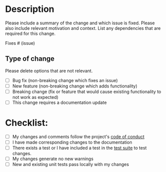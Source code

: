 # Description

Please include a summary of the change and which issue is fixed. Please also include relevant motivation and context. List any dependencies that are required for this change.

Fixes # (issue)

## Type of change

Please delete options that are not relevant.

- [ ] Bug fix (non-breaking change which fixes an issue)
- [ ] New feature (non-breaking change which adds functionality)
- [ ] Breaking change (fix or feature that would cause existing functionality to not work as expected)
- [ ] This change requires a documentation update

# Checklist:

- [ ] My changes and comments follow the project's [code of conduct](../CODE_OF_CONDUCT.md)
- [ ] I have made corresponding changes to the documentation
- [ ] There exists a test or I have included a test in the [test suite](../tests) to test changes.
- [ ] My changes generate no new warnings
- [ ] New and existing unit tests pass locally with my changes
